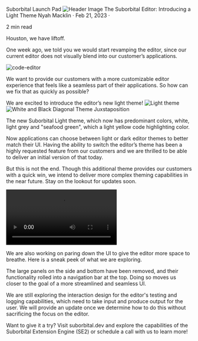 Suborbital Launch Pad 
![Header Image](https://user-images.githubusercontent.com/60084237/225014990-3f9f50d3-1a4e-457d-926a-219840649339.png)
The Suborbital Editor: Introducing a Light Theme
Nyah Macklin
·
Feb 21, 2023
·

2 min read

Houston, we have liftoff.


One week ago, we told you we would start revamping the editor, since our current editor does not visually blend into our customer’s applications.

![code-editor](https://user-images.githubusercontent.com/60084237/225015458-9f53a79e-7e9e-4132-bb29-4dd959560f30.jpg)

We want to provide our customers with a more customizable editor experience that feels like a seamless part of their applications. So how can we fix that as quickly as possible?

We are excited to introduce the editor’s new light theme!
![Light theme](https://user-images.githubusercontent.com/60084237/225015924-007bf88a-e9a1-4c9a-8bce-0731426c3c96.png)
![White and Black Diagonal Theme Juxstaposition](https://user-images.githubusercontent.com/60084237/225015719-18e50658-1032-48ff-8d94-12e301de89a1.png)

The new Suborbital Light theme, which now has predominant colors, white, light grey and "seafood green", which a light yellow code highlighting color.

Now applications can choose between light or dark editor themes to better match their UI. Having the ability to switch the editor’s theme has been a highly requested feature from our customers and we are thrilled to be able to deliver an initial version of that today.

But this is not the end. Though this additional theme provides our customers with a quick win, we intend to deliver more complex theming capabilities in the near future. Stay on the lookout for updates soon.


![Light theme video](https://user-images.githubusercontent.com/60084237/225016314-a92abd0b-ac46-45e8-894e-603df727f58f.mp4)


We are also working on paring down the UI to give the editor more space to breathe. Here is a sneak peek of what we are exploring.

The large panels on the side and bottom have been removed, and their functionality rolled into a navigation bar at the top. Doing so moves us closer to the goal of a more streamlined and seamless UI.

We are still exploring the interaction design for the editor's testing and logging capabilities, which need to take input and produce output for the user. We will provide an update once we determine how to do this without sacrificing the focus on the editor.

Want to give it a try? Visit suborbital.dev and explore the capabilities of the Suborbital Extension Engine (SE2) or schedule a call with us to learn more!
